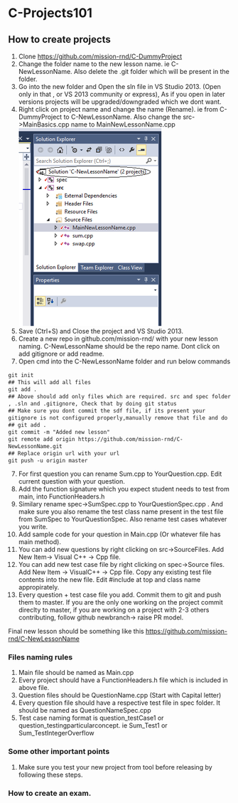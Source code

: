 # C-Projects101

## How to create projects 

1. Clone https://github.com/mission-rnd/C-DummyProject
2. Change the folder name to the new lesson name. ie C-NewLessonName. Also delete the .git folder which will be present in the folder. 
3. Go into the new folder and Open the sln file in VS Studio 2013. (Open only in that , or VS 2013 community or express), As if you open in later versions projects will be upgraded/downgraded which we dont want.
3. Right click on project name and change the name (Rename). ie from C-DummyProject to C-NewLessonName. Also change the src->MainBasics.cpp name to MainNewLessonName.cpp
![Alt text](images/cproject2.PNG?raw=true "Renaming project in Vs 2013")
4. Save (Ctrl+S) and Close the project and VS Studio 2013. 
5. Create a new repo in github.com/mission-rnd/ with your new lesson naming. C-NewLessonName should be the repo name. Dont click on add gitignore or add readme. 
6. Open cmd into the C-NewLessonName folder and run below commands
```
git init
## This will add all files
git add .
## Above should add only files which are required. src and spec folder , .sln and .gitignore, Check that by doing git status
## Make sure you dont commit the sdf file, if its present your gitignore is not configured properly,manually remove that file and do 
## git add .
git commit -m "Added new lesson"
git remote add origin https://github.com/mission-rnd/C-NewLessonName.git
## Replace origin url with your url
git push -u origin master
```
7. For first question you can rename Sum.cpp to YourQuestion.cpp. Edit current question with your question.
8. Add the function signature which you expect student needs to test from main, into FunctionHeaders.h
9. Similary rename spec->SumSpec.cpp to YourQuestionSpec.cpp . And make sure you also rename the test class name present in the test file from SumSpec to YourQuestionSpec. Also rename test cases whatever you write.
10. Add sample code for your question in Main.cpp (Or whatever file has main method). 
11. You can add new questions by right clicking on src->SourceFiles. Add New Item-> Visual C++ -> Cpp file.
12. You can add new test case file by right clicking on spec->Source files. Add New Item -> VisualC++ -> Cpp file. Copy any existing test file contents into the new file. Edit #include at top and class name appropirately. 
13. Every question + test case file you add. Commit them to git and push them to master. If you are the only one working on the project commit direclty to master, if you are working on a project with 2-3 others contributing, follow github newbranch-> raise PR model. 

Final new lesson should be something like this https://github.com/mission-rnd/C-NewLessonName

### Files naming rules
1. Main file should be named as Main<LessonName>.cpp
2. Every project should have a FunctionHeaders.h file which is included in above file. 
3. Question files should be QuestionName.cpp (Start with Capital letter)
4. Every question file should have a respective test file in spec folder. It should be named as QuestionNameSpec.cpp
5. Test case naming format is question_testCase1 or question_testingparticularconcept. ie Sum_Test1 or Sum_TestIntegerOverflow

### Some other important points
1. Make sure you test your new project from tool before releasing by following these steps.

### How to create an exam.
